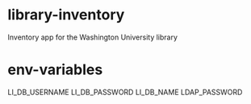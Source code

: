 # library-inventory
Inventory app for the Washington University library

# env-variables
LI_DB_USERNAME
LI_DB_PASSWORD
LI_DB_NAME
LDAP_PASSWORD
